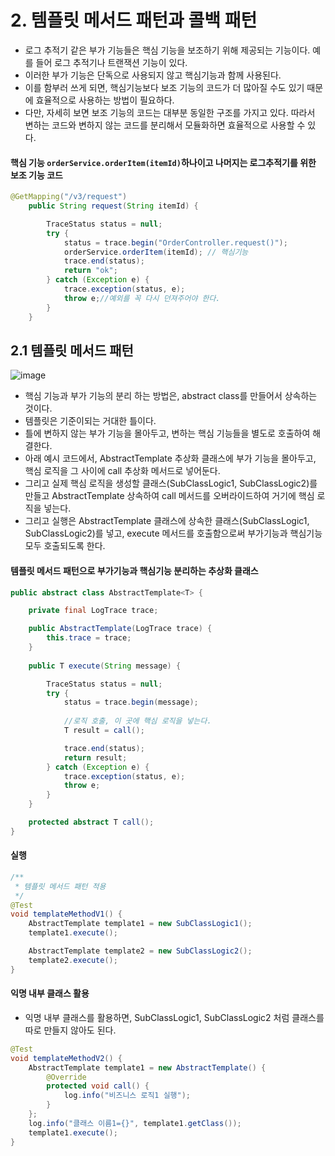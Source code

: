# 2. 템플릿 메서드 패턴과 콜백 패턴
 * 로그 추적기 같은 부가 기능들은 핵심 기능을 보조하기 위해 제공되는 기능이다. 예를 들어 로그 추적기나 트랜잭션 기능이 있다. 
 * 이러한 부가 기능은 단독으로 사용되지 않고 핵심기능과 함께 사용된다.
 * 이를 함부러 쓰게 되면, 핵심기능보다 보조 기능의 코드가 더 많아질 수도 있기 때문에 효율적으로 사용하는 방법이 필요하다.
 * 다만, 자세히 보면 보조 기능의 코드는 대부분 동일한 구조를 가지고 있다. 따라서 변하는 코드와 변하지 않는 코드를 분리해서 모듈화하면 효율적으로 사용할 수 있다.

#### 핵심 기능 `orderService.orderItem(itemId)`하나이고 나머지는 로그추적기를 위한 보조 기능 코드
```java
@GetMapping("/v3/request")
    public String request(String itemId) {

        TraceStatus status = null;
        try {
            status = trace.begin("OrderController.request()");
            orderService.orderItem(itemId); // 핵심기능
            trace.end(status);
            return "ok";
        } catch (Exception e) {
            trace.exception(status, e);
            throw e;//예외를 꼭 다시 던져주어야 한다.
        }
    }
```

## 2.1 템플릿 메서드 패턴
![image](https://user-images.githubusercontent.com/48814463/199879225-a33ac571-056d-48c8-a968-ead82314a77c.png)

 * 핵심 기능과 부가 기능의 분리 하는 방법은, abstract class를 만들어서 상속하는 것이다.
 * 템플릿은 기준이되는 거대한 틀이다.
 * 틀에 변하지 않는 부가 기능을 몰아두고, 변하는 핵심 기능들을 별도로 호출하여 해결한다.
 * 아래 예시 코드에서, AbstractTemplate 추상화 클래스에 부가 기능을 몰아두고, 핵심 로직을 그 사이에 call 추상화 메서드로 넣어둔다.
 * 그리고 실제 핵심 로직을 생성할 클래스(SubClassLogic1, SubClassLogic2)를 만들고 AbstractTemplate 상속하여 call 메서드를 오버라이드하여 거기에 핵심 로직을 넣는다.
 * 그리고 실행은 AbstractTemplate 클래스에 상속한 클래스(SubClassLogic1, SubClassLogic2)를 넣고, execute 메서드를 호출함으로써 부가기능과 핵심기능 모두 호출되도록 한다.

#### 템플릿 메서드 패턴으로 부가기능과 핵심기능 분리하는 추상화 클래스
```java
public abstract class AbstractTemplate<T> {

    private final LogTrace trace;

    public AbstractTemplate(LogTrace trace) {
        this.trace = trace;
    }
 
    public T execute(String message) {

        TraceStatus status = null;
        try {
            status = trace.begin(message);
            
            //로직 호출, 이 곳에 핵심 로직을 넣는다.
            T result = call();

            trace.end(status);
            return result;
        } catch (Exception e) {
            trace.exception(status, e);
            throw e;
        }
    }

    protected abstract T call();
}
```

#### 실행
```java
/**
 * 템플릿 메서드 패턴 적용
 */
@Test
void templateMethodV1() {
    AbstractTemplate template1 = new SubClassLogic1();
    template1.execute();

    AbstractTemplate template2 = new SubClassLogic2();
    template2.execute();
}
```

#### 익명 내부 클래스 활용
 * 익명 내부 클래스를 활용하면, SubClassLogic1, SubClassLogic2 처럼 클래스를 따로 만들지 않아도 된다.
```java
@Test
void templateMethodV2() {
    AbstractTemplate template1 = new AbstractTemplate() {
        @Override
        protected void call() {
            log.info("비즈니스 로직1 실행");
        }
    };
    log.info("클래스 이름1={}", template1.getClass());
    template1.execute();
}
```
